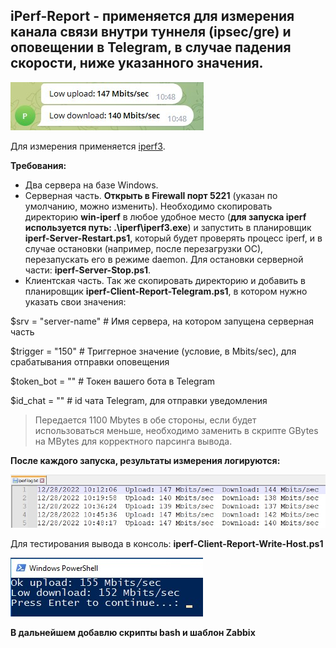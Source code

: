 ## iPerf-Report - применяется для измерения канала связи внутри туннеля (ipsec/gre) и оповещении в Telegram, в случае падения скорости, ниже указанного значения.

![Image alt](https://github.com/Lifailon/iPerf-Report/blob/rsa/Screen/Telegram-Report-150Mbits.jpg)

Для измерения применяется [iperf3](https://github.com/esnet/iperf).

**Требования:**
* Два сервера на базе Windows.
* Серверная часть. **Открыть в Firewall порт 5221** (указан по умолчанию, можно изменить). Необходимо скопировать директорию **win-iperf** в любое удобное место (**для запуска iperf используется путь: .\iperf\iperf3.exe**) и запустить в планировщик **iperf-Server-Restart.ps1**, который будет проверять процесс iperf, и в случае остановки (например, после перезагрузки ОС), перезапускать его в режиме daemon. Для остановки серверной части: **iperf-Server-Stop.ps1**.
* Клиентская часть. Так же скопировать директорию и добавить в планировщик **iperf-Client-Report-Telegram.ps1**, в котором нужно указать свои значения:

$srv = "server-name" # Имя сервера, на котором запущена серверная часть

$trigger = "150" # Триггерное значение (условие, в Mbits/sec), для срабатывания отправки оповещения

$token_bot = "" # Токен вашего бота в Telegram

$id_chat = "" # id чата Telegram, для отправки уведомления

> Передается 1100 Mbytes в обе стороны, если будет использоваться меньше, необходимо заменить в скрипте GBytes на MBytes для корректного парсинга вывода.

**После каждого запуска, результаты измерения логируются:**

![Image alt](https://github.com/Lifailon/iPerf-Report/blob/rsa/Screen/iperf-log.jpg)

Для тестирования вывода в консоль: **iperf-Client-Report-Write-Host.ps1**

![Image alt](https://github.com/Lifailon/iPerf-Report/blob/rsa/Screen/Write-Host-155Mbits.jpg)

**В дальнейшем добавлю скрипты bash и шаблон Zabbix**
